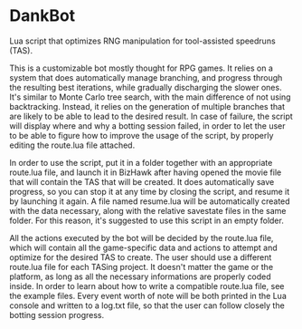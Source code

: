 # DankBot
Lua script that optimizes RNG manipulation for tool-assisted speedruns (TAS).

This is a customizable bot mostly thought for RPG games. It relies on a system that does automatically manage branching, and progress through the resulting best iterations, while gradually discharging the slower ones. It's similar to Monte Carlo tree search, with the main difference of not using backtracking. Instead, it relies on the generation of multiple branches that are likely to be able to lead to the desired result. In case of failure, the script will display where and why a botting session failed, in order to let the user to be able to figure how to improve the usage of the script, by properly editing the route.lua file attached.

In order to use the script, put it in a folder together with an appropriate route.lua file, and launch it in BizHawk after having opened the movie file that will contain the TAS that will be created. It does automatically save progress, so you can stop it at any time by closing the script, and resume it by launching it again. A file named resume.lua will be automatically created with the data necessary, along with the relative savestate files in the same folder. For this reason, it's suggested to use this script in an empty folder.

All the actions executed by the bot will be decided by the route.lua file, which will contain all the game-specific data and actions to attempt and optimize for the desired TAS to create. The user should use a different route.lua file for each TASing project. It doesn't matter the game or the platform, as long as all the necessary informations are properly coded inside. In order to learn about how to write a compatible route.lua file, see the example files. Every event worth of note will be both printed in the Lua console and written to a log.txt file, so that the user can follow closely the botting session progress.
